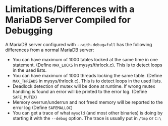 
# Limitations/Differences with a MariaDB Server Compiled for Debugging

A MariaDB server configured with `--with-debug=full` has the following differences from a normal MariaDB server:


* You can have maximum of 1000 tables locked at the same time in one statement. (Define `MAX_LOCKS` in mysys/thrlock.c). This is to detect loops in the used lists.
* You can have maximum of 1000 threads locking the same table. (Define `MAX_THREADS` in mysys/thrlock.c). This is to detect loops in the used lists.
* Deadlock detection of mutex will be done at runtime. If wrong mutex handling is found an error will be printed to the error log. (Define `SAFE_MUTEX`)
* Memory overrun/underrun and not freed memory will be reported to the error log (Define `SAFEMALLOC`)
* You can get a trace of what `mysqld` (and most other binaries) is doing by starting it with the `--debug` option. The trace is usually put in `/tmp` or `C:\`

